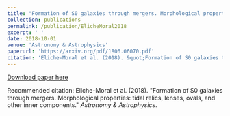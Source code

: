 ```yaml
---
title: "Formation of S0 galaxies through mergers. Morphological properties: tidal relics, lenses, ovals, and other inner components"
collection: publications
permalink: /publication/ElicheMoral2018
excerpt: ' '
date: 2018-10-01
venue: 'Astronomy & Astrophysics'
paperurl: 'https://arxiv.org/pdf/1806.06070.pdf'
citation: 'Eliche-Moral et al. (2018). &quot;Formation of S0 galaxies through mergers. Morphological properties: tidal relics, lenses, ovals, and other inner components.&quot; <i>Astronomy & Astrophysics</i>.'
---
```


[Download paper here](https://arxiv.org/pdf/1806.06070.pdf)

Recommended citation: Eliche-Moral et al. (2018). "Formation of S0 galaxies through mergers. Morphological properties: tidal relics, lenses, ovals, and other inner components." <i>Astronomy & Astrophysics</i>.
